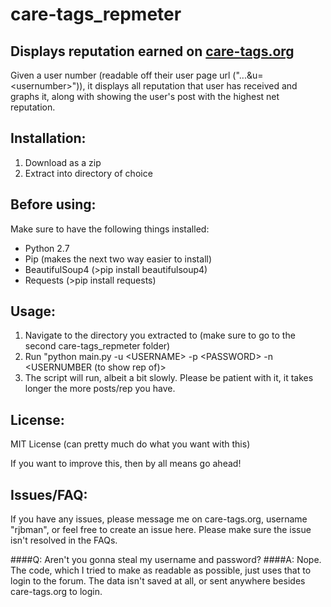 care-tags_repmeter
==================

Displays reputation earned on [care-tags.org](http://care-tags.org/index.php)
----
Given a user number (readable off their user page url ("...&u=\<usernumber>")), it displays all reputation that user has received and graphs it, along with showing the user's post with the highest net reputation.

Installation:
-------
1. Download as a zip
2. Extract into directory of choice

Before using:
--------
Make sure to have the following things installed:
* Python 2.7
* Pip (makes the next two way easier to install)
* BeautifulSoup4 (>pip install beautifulsoup4)
* Requests (>pip install requests)

Usage:
------
1. Navigate to the directory you extracted to (make sure to go to the second care-tags_repmeter folder)
2. Run "python main.py -u \<USERNAME> -p \<PASSWORD> -n \<USERNUMBER (to show rep of)>
3. The script will run, albeit a bit slowly. Please be patient with it, it takes longer the more posts/rep you have.

License:
------
MIT License (can pretty much do what you want with this)

If you want to improve this, then by all means go ahead!

Issues/FAQ:
-------
If you have any issues, please message me on care-tags.org, username "rjbman", or feel free to create an issue here. Please make sure the issue isn't resolved in the FAQs.

####Q: Aren't you gonna steal my username and password?
####A: Nope. The code, which I tried to make as readable as possible, just uses that to login to the forum. The data isn't saved at all, or sent anywhere besides care-tags.org to login.
